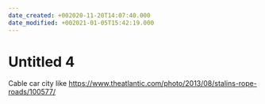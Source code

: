 ```yaml
---
date_created: +002020-11-20T14:07:40.000
date_modified: +002021-01-05T15:42:19.000
---
```


# Untitled 4

Cable car city like https://www.theatlantic.com/photo/2013/08/stalins-rope-roads/100577/

